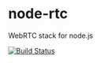 node-rtc
========

WebRTC stack for node.js 

[![Build Status](https://travis-ci.org/helloIAmPau/node-rtc.png?branch=master)](https://travis-ci.org/helloIAmPau/node-rtc)
